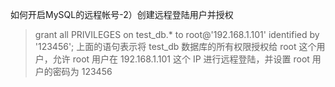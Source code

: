 如何开启MySQL的远程帐号-2）创建远程登陆用户并授权
> grant all PRIVILEGES on test_db.* to root@'192.168.1.101'  identified by '123456';
上面的语句表示将 test_db 数据库的所有权限授权给 root 这个用户，允许 root 用户在 192.168.1.101 这个 IP 进行远程登陆，并设置 root 用户的密码为 123456
